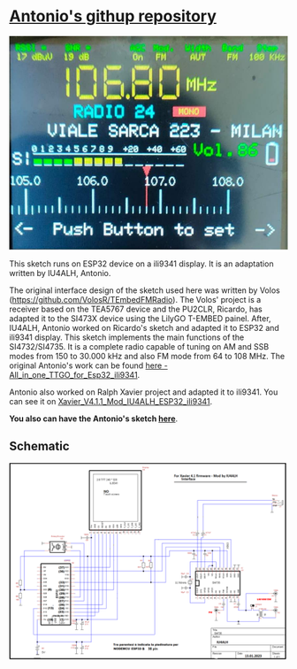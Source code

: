 # [Antonio's githup repository](https://github.com/IU4ALH/IU4ALH)


![Antonio's interface](./images/ili9341.jpg)

This sketch runs on ESP32 device on a ili9341 display.  It is an adaptation written by IU4ALH, Antonio.

The original interface design of the sketch used here was written by Volos (https://github.com/VolosR/TEmbedFMRadio). 
The Volos' project is a receiver based on the TEA5767 device and the PU2CLR, Ricardo, has adapted it to the SI473X device using the LilyGO T-EMBED painel.  After, IU4ALH, Antonio worked on Ricardo's sketch and adapted it to ESP32 and ili9341 display. This sketch implements the main functions of the SI4732/SI4735. It is a  complete radio capable of tuning on AM and SSB modes from 150 to 30.000 kHz and also FM mode from 64 to 108 MHz. The original Antonio's work can be found [here - All_in_one_TTGO_for_Esp32_ili9341](https://github.com/IU4ALH/IU4ALH/blob/main/All_in_one_TTGO_for_Esp32_ili9341.rar?fbclid=IwAR1r5e9pZ9zUjsC5eTqZnmnBgN5EqzVxIj5z0SwF64GVHnG_4O45OdzuP_k).


Antonio also worked on Ralph Xavier project and adapted it to ili9341. You can see it on [Xavier_V4.1.1_Mod_IU4ALH_ESP32_ili9341](https://github.com/IU4ALH/IU4ALH/blob/main/Xavier_V4.1.1_Mod_IU4ALH_ESP32_ili9341.rar).


__You also can have the Antonio's sketch [here](https://github.com/pu2clr/SI4735/tree/master/examples/SI47XX_KITS/IU4ALH_Antonino/examples)__.


## Schematic 

![Antonio's schematic](./images/schematic01.png)
